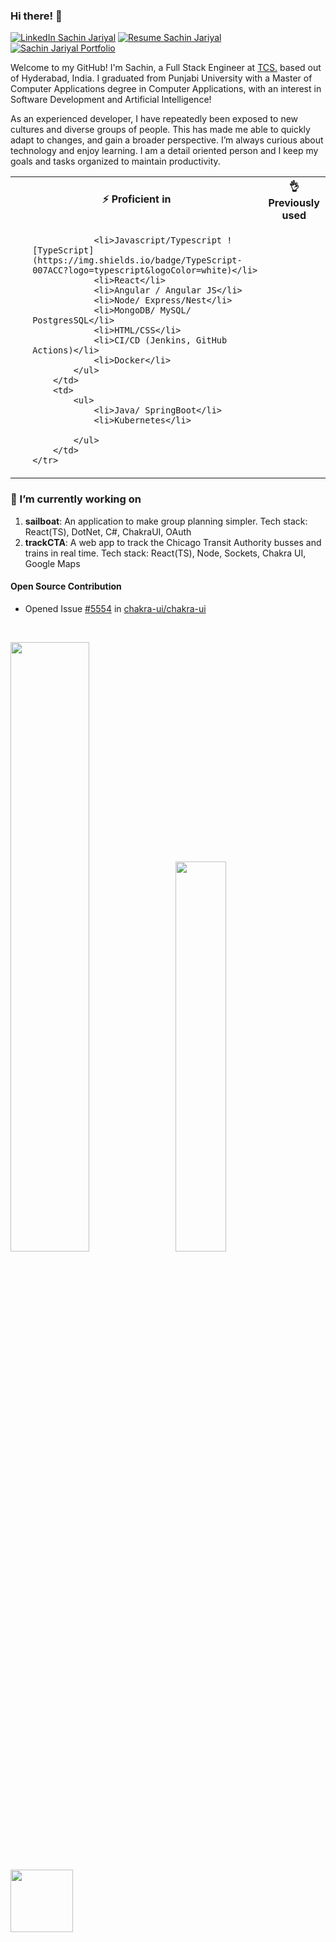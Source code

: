 <link href="./style.css" rel="stylesheet"></link>

### Hi there! 👋

<!-- ![Visitor Badge](https://komarev.com/ghpvc/?username=your-github-username&style=flat-square)) -->

[![LinkedIn Sachin Jariyal](https://img.shields.io/badge/sachinjariyal-linkedin-blue?style=for-the-badge)](https://www.linkedin.com/in/sachin-jariyal/)
[![Resume Sachin Jariyal](https://img.shields.io/badge/paul-resume-green?style=for-the-badge)](https://drive.google.com/file/d/1k75r0A-Ihtz-_nWFVTbWjZmVIYp5zAAE/view?usp=drive_link)
[![Sachin Jariyal Portfolio](https://img.shields.io/badge/HP.IO-portfolio-orange?style=for-the-badge)](https://github.com/sachin-jariyal)

Welcome to my GitHub! I'm Sachin, a Full Stack Engineer at [TCS.](https://www.tcs.com/) based out of Hyderabad, India. I graduated from Punjabi University with a Master of Computer Applications degree in Computer Applications, with an interest in Software Development and Artificial Intelligence!

As an experienced developer, I have repeatedly been exposed to new cultures and diverse groups of people. This has made me able to quickly adapt to changes, and gain a broader perspective. I’m always curious about technology and enjoy learning. I am a detail oriented person and I keep my goals and tasks organized to maintain productivity.

<table width="100%">
    <tr>
        <th> ⚡ Proficient in</th>
        <th> 👌 Previously used</th>
    </tr>
    <tr>
        <td>
            <ul>
                
                <li>Javascript/Typescript ![TypeScript](https://img.shields.io/badge/TypeScript-007ACC?logo=typescript&logoColor=white)</li>
                <li>React</li>
                <li>Angular / Angular JS</li>
                <li>Node/ Express/Nest</li>
                <li>MongoDB/ MySQL/ PostgresSQL</li>
                <li>HTML/CSS</li>
                <li>CI/CD (Jenkins, GitHub Actions)</li>
                <li>Docker</li>
            </ul>
        </td>
        <td>
            <ul>
                <li>Java/ SpringBoot</li>
                <li>Kubernetes</li>
                
            </ul>
        </td>
    </tr>
</table>




<h3>🔭 I’m currently working on </h3>

1. **sailboat**: An application to make group planning simpler. Tech stack: React(TS), DotNet, C#, ChakraUI, OAuth
2. **trackCTA**: A web app to track the Chicago Transit Authority busses and trains in real time. Tech stack: React(TS), Node, Sockets, Chakra UI, Google Maps



<!-- <h3>✨ Open to work </h3> -->

<!-- Currently seeking full time positions for software engineer, software development, ux engineer, web design roles. -->


<!-- [![Hrishikesh Paul's github stats](https://github-readme-stats.vercel.app/api?username=hrishikeshpaul&count_private=true&theme=react)](https://github.com/hrishikeshpaul)

[![Top Langs](https://github-readme-stats.vercel.app/api/top-langs/?username=hrishikeshpaul&exclude_repo=music-sheet-recognizer-backend,padding-oracle-attack,bsqli-webgoat,IJK-Game,horizon-detection,invoicerecognition,pos-tagger,noq,music-sheet-recognizer-frontend,reverse_image_search&count_private=true&theme=react&hide=csharp&layout=compact)](https://github.com/hrihikeshpaul/) -->

#### Open Source Contribution

- Opened Issue [#5554](https://github.com/chakra-ui/chakra-ui/issues/5554) in [chakra-ui/chakra-ui](https://github.com/chakra-ui/chakra-ui)

<br />

<p float="left">
  <img src="https://github-readme-stats.vercel.app/api?username=hrishikeshpaul&count_private=true&theme=react" width="50%" />
  <img src="https://github-readme-stats.vercel.app/api/top-langs/?username=hrishikeshpaul&exclude_repo=music-sheet-recognizer-backend,pos-tagger,noq,music-sheet-recognizer-frontend,reverse_image_search&count_private=true&theme=react&hide=csharp&layout=compact" width="40%" style="margin-left: 8px" /> 
</p>

<p align="top">
    <img width="100" src="https://komarev.com/ghpvc/?username=hrishikeshpaul&style=flat-square&label=Visitor+Count" />
</p>


<!--
**hrishikeshpaul/hrishikeshpaul** is a ✨ _special_ ✨ 👋 repository because its `README.md` (this file) appears on your GitHub profile.

<<<<<<< HEAD
Here are some ideas to get you started:
=======
I'm **Sachin Jariyal**, a passionate 💻 Lead Full Stack Engineer from India 🇮🇳 with over **11+ years** of professional experience building scalable enterprise solutions.
>>>>>>> 507fadc856d265171a9e182b1ca84a45a95ab76d

- 🔭 I’m currently working on ...
- 🌱 I’m currently learning ...
- 👯 I’m looking to collaborate on ...
- 🤔 I’m looking for help with ...
- 💬 Ask me about ...
- 📫 How to reach me: ...
- 😄 Pronouns: ...
- ⚡ Fun fact: ...
-->
